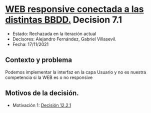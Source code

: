 # [WEB responsive conectada a las distintas BBDD.](https://github.com/santo2927/DAS-2021-22/edit/master/Dedisión%20de%20diseño%2017.1.md) Decision 7.1

* Estado: Rechazada en la iteración actual
* Decisores: Alejandro Fernández, Gabriel Villasevil.
* Fecha: 17/11/2021

## Contexto y problema

Podemos implementar la interfaz en la capa Usuario y no es nuestra competencia si la WEB es o no responsive

## Motivos de la decisión.

* Motivación 1: [Decisión 12.2.1](https://github.com/santo2927/DAS-2021-22/edit/master/Dedisión%20de%20diseño%2012.2.1.md)
